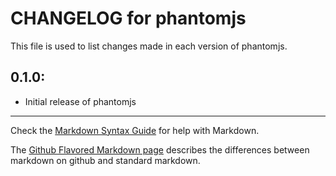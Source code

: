 # CHANGELOG for phantomjs

This file is used to list changes made in each version of phantomjs.

## 0.1.0:

* Initial release of phantomjs

- - -
Check the [Markdown Syntax Guide](http://daringfireball.net/projects/markdown/syntax) for help with Markdown.

The [Github Flavored Markdown page](http://github.github.com/github-flavored-markdown/) describes the differences between markdown on github and standard markdown.
